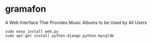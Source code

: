 ﻿gramafon
========
A Web Interface That Provides Music Albums to be Used by All Users

```
sudo easy_install web.py
sudo apt-get install python-django python-mysqldb
```
